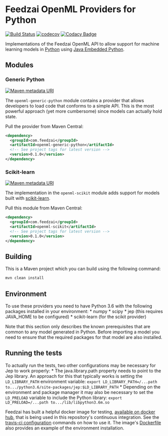 # Feedzai OpenML Providers for Python
[![Build Status](https://travis-ci.com/feedzai/feedzai-openml-python.svg?branch=master)](https://travis-ci.com/feedzai/feedzai-openml-python)
[![codecov](https://codecov.io/gh/feedzai/feedzai-openml-python/branch/master/graph/badge.svg)](https://codecov.io/gh/feedzai/feedzai-openml-python)
[![Codacy Badge](https://api.codacy.com/project/badge/Grade/4cb28e8bf4104cffa20812e207514b9b?branch=master)](https://www.codacy.com/app/feedzai/feedzai-openml-python?utm_source=github.com&amp;utm_medium=referral&amp;utm_content=feedzai/feedzai-openml-python&amp;utm_campaign=Badge_Grade)

Implementations of the Feedzai OpenML API to allow support for machine
learning models in [Python](https://www.python.org/)
using [Java Embedded Python](https://github.com/ninia/jep). 

## Modules

### Generic Python
[![Maven metadata URI](https://img.shields.io/maven-metadata/v/http/central.maven.org/maven2/com/feedzai/openml-generic-python/maven-metadata.xml.svg)](https://mvnrepository.com/artifact/com.feedzai/openml-generic-python)

The `openml-generic-python` module contains a provider that allows
developers to load code that conforms to a simple API.
This is the most powerful approach (yet more cumbersome) since models
can actually hold state.

Pull the provider from Maven Central:
```xml
<dependency>
  <groupId>com.feedzai</groupId>
  <artifactId>openml-generic-python</artifactId>
  <!-- See project tags for latest version -->
  <version>0.1.0</version>
</dependency>
```

### Scikit-learn
[![Maven metadata URI](https://img.shields.io/maven-metadata/v/http/central.maven.org/maven2/com/feedzai/openml-scikit/maven-metadata.xml.svg)](https://mvnrepository.com/artifact/com.feedzai/openml-scikit)

The implementation in the `openml-scikit` module adds support for models built with
[scikit-learn](http://scikit-learn.org/stable/index.html).

Pull this module from Maven Central:
```xml
<dependency>
  <groupId>com.feedzai</groupId>
  <artifactId>openml-scikit</artifactId>
  <!-- See project tags for latest version -->
  <version>0.1.0</version>
</dependency>
```

## Building
This is a Maven project which you can build using the following command:
```bash
mvn clean install
```

## Environment

To use these providers you need to have Python 3.6 with the following packages installed in your environment:
    * numpy
    * scipy
    * jep (this requires JAVA_HOME to be configured)
    * scikit-learn (for the scikit provider)
    
Note that this section only describes the known prerequisites that are common to any model generated in Python.
Before importing a model you need to ensure that the required packages for that model are also installed.

## Running the tests 

To actually run the tests, two other configurations may be necessary for Jep to work properly:
    * The java.library.path property needs to point to the Jep library. An approach for this that typically works is setting
    the `LD_LIBRARY_PATH` environment variable: `export LD_LIBRARY_PATH=/...path to.../python3.6/site-packages/jep:$LD_LIBRARY_PATH`
    * Depending on the environment and package manager it may also be necessary to set the `LD_PRELOAD` variable to include 
    the Python library: `export LD_PRELOAD=/...path to.../lib/libpython3.6m.so`


Feedzai has built a helpful docker image for testing, [available on docker hub](https://hub.docker.com/r/feedzai/oracle-jep-miniconda/),
that is being used in this repository's continuous integration. See the [travis-ci configuration](.travis.yml) commands
on how to use it.
The image's [Dockerfile](https://github.com/feedzai/oracle-jep-miniconda/blob/master/Dockerfile) also provides an example 
of the environment installation.
